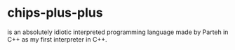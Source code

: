 # chips-plus-plus
 is an absolutely idiotic interpreted programming language made by Parteh in C++ as my first interpreter in C++.
